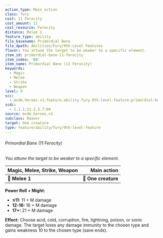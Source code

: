 ```yaml
---
action_type: Main action
class: fury
cost: 11 Ferocity
cost_amount: 11
cost_resource: Ferocity
distance: Melee 1
feature_type: ability
file_basename: Primordial Bane
file_dpath: Abilities/Fury/9th-Level Features
flavor: You attune the target to be weaker to a specific element.
item_id: primordial-bane-11-ferocity
item_index: '04'
item_name: Primordial Bane (11 Ferocity)
keywords:
  - Magic
  - Melee
  - Strike
  - Weapon
level: 9
scc:
  - mcdm.heroes.v1:feature.ability.fury.9th-level-feature:primordial-bane-11-ferocity
scdc:
  - 1.1.1:11.2.5.7:04
source: mcdm.heroes.v1
subclass: Reaver
target: One creature
type: feature/ability/fury/9th-level-feature
---
```


###### Primordial Bane (11 Ferocity)

*You attune the target to be weaker to a specific element.*

| **Magic, Melee, Strike, Weapon** |     **Main action** |
| -------------------------------- | ------------------: |
| **📏 Melee 1**                   | **🎯 One creature** |

**Power Roll + Might:**

- **≤11:** 11 + M damage
- **12-16:** 16 + M damage
- **17+:** 21 + M damage

**Effect:** Choose acid, cold, corruption, fire, lightning, poison, or sonic damage. The target loses any damage immunity to the chosen type and gains weakness 10 to the chosen type (save ends).
